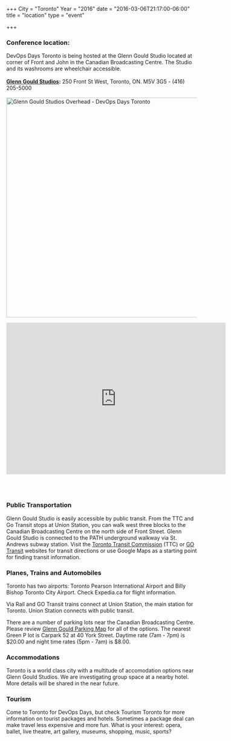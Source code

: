 +++
City = "Toronto"
Year = "2016"
date = "2016-03-06T21:17:00-06:00"
title = "location"
type = "event"

+++

### Conference location:
DevOps Days Toronto is being hosted at the Glenn Gould Studio located at corner of Front and John in the Canadian Broadcasting Centre. The Studio and its washrooms are wheelchair accessible.<br><br>
<b><a href="http://music.cbc.ca/#!/glenngould/studio/" target="_blank">Glenn Gould Studios</a>:</b> 250 Front St West, Toronto, ON. M5V 3G5 - (416) 205-5000<br><br>
<img width="580px" src="/img/events/2016-toronto/corporate-StageOverhead.jpg" alt="Glenn Gould Studios Overhead - DevOps Days Toronto" />
<iframe src="https://www.google.com/maps/embed?pb=!1m14!1m8!1m3!1d1443.5872637504913!2d-79.3879314!3d43.6445371!3m2!1i1024!2i768!4f13.1!3m3!1m2!1s0x0000000000000000%3A0x7c5132f735d581a8!2sCBC+-+Canadian+Broadcasting+Corporation!5e0!3m2!1sen!2sca!4v1447623546736" width="580" height="400" frameborder="0" style="border:0" allowfullscreen></iframe>

<br><br>

### Public Transportation
Glenn Gould Studio is easily accessible by public transit. From the TTC and Go Transit stops at Union Station, you can walk west three blocks to the Canadian Broadcasting Centre on the north side of Front Street. Glenn Gould Studio is connected to the PATH underground walkway via St. Andrews subway station. Visit the <a href="http://www.ttc.ca/Trip_planner/index.jsp" target="_blank">Toronto Transit Commission</a> (TTC) or <a href="http://www.gotransit.com/publicroot/en/default.aspx" target="_blank">GO Transit</a> websites for transit directions or use Google Maps as a starting point for finding transit information.

### Planes, Trains and Automobiles
Toronto has two airports: Toronto Pearson International Airport and Billy Bishop Toronto City Airport. Check Expedia.ca for flight information.

Via Rail and GO Transit trains connect at Union Station, the main station for Toronto. Union Station connects with public transit.

There are a number of parking lots near the Canadian Broadcasting Centre. Please review <a href="http://music.cbc.ca/glenngould/pdfs/GGS-CBCParkingLotMap.pdf" target="_blank">Glenn Gould Parking Map</a> for all of the options. The nearest Green P lot is Carpark 52 at 40 York Street. Daytime rate (7am - 7pm) is $20.00 and night time rates (5pm - 7am) is $8.00.

### Accommodations
Toronto is a world class city with a multitude of accomodation options near Glenn Gould Studios. We are investigating group space at a nearby hotel. More details will be shared in the near future.

### Tourism
Come to Toronto for DevOps Days, but check Tourism Toronto for more information on tourist packages and hotels. Sometimes a package deal can make travel less expensive and more fun. What is your interest: opera, ballet, live theatre, art gallery, museums, shopping, music, sports? 
